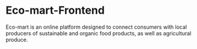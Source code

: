 # Eco-mart-Frontend
Eco-mart is an online platform designed to connect consumers with local producers of sustainable and organic food products, as well as agricultural produce.
